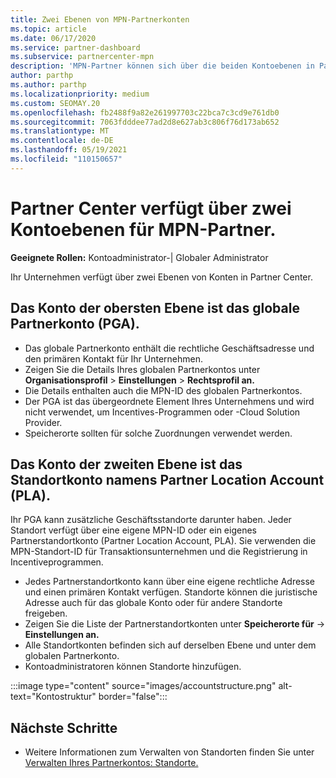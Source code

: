 ```yaml
---
title: Zwei Ebenen von MPN-Partnerkonten
ms.topic: article
ms.date: 06/17/2020
ms.service: partner-dashboard
ms.subservice: partnercenter-mpn
description: 'MPN-Partner können sich über die beiden Kontoebenen in Partner Center informieren: das globale Partnerkonto (Partner Global Account, PGA) und das Partnerstandortkonto (Partner Location Account, PLA).'
author: parthp
ms.author: parthp
ms.localizationpriority: medium
ms.custom: SEOMAY.20
ms.openlocfilehash: fb2488f9a82e261997703c22bca7c3cd9e761db0
ms.sourcegitcommit: 7063fdddee77ad2d8e627ab3c806f76d173ab652
ms.translationtype: MT
ms.contentlocale: de-DE
ms.lasthandoff: 05/19/2021
ms.locfileid: "110150657"
---
```

# <a name="partner-center-has-two-levels-of-accounts-for-mpn-partners"></a>Partner Center verfügt über zwei Kontoebenen für MPN-Partner.

**Geeignete Rollen:** Kontoadministrator-| Globaler Administrator

Ihr Unternehmen verfügt über zwei Ebenen von Konten in Partner Center.

## <a name="the-top-level-account-is-the-partner-global-account-pga"></a>Das Konto der obersten Ebene ist das globale Partnerkonto (PGA).

- Das globale Partnerkonto enthält die rechtliche Geschäftsadresse und den primären Kontakt für Ihr Unternehmen. 
- Zeigen Sie die Details Ihres globalen Partnerkontos unter **Organisationsprofil**  >  **Einstellungen**  >  **Rechtsprofil an.**
- Die Details enthalten auch die MPN-ID des globalen Partnerkontos. 
- Der PGA ist das übergeordnete Element Ihres Unternehmens und wird nicht verwendet, um Incentives-Programmen oder -Cloud Solution Provider. 
- Speicherorte sollten für solche Zuordnungen verwendet werden.

## <a name="the-second-level-account-is-the-location-account-called-partner-location-account-pla"></a>Das Konto der zweiten Ebene ist das Standortkonto namens Partner Location Account (PLA).

Ihr PGA kann zusätzliche Geschäftsstandorte darunter haben. Jeder Standort verfügt über eine eigene MPN-ID oder ein eigenes Partnerstandortkonto (Partner Location Account, PLA). Sie verwenden die MPN-Standort-ID für Transaktionsunternehmen und die Registrierung in Incentiveprogrammen.

- Jedes Partnerstandortkonto kann über eine eigene rechtliche Adresse und einen primären Kontakt verfügen. Standorte können die juristische Adresse auch für das globale Konto oder für andere Standorte freigeben.
- Zeigen Sie die Liste der Partnerstandortkonten unter **Speicherorte für**  ->  **Einstellungen an.**
- Alle Standortkonten befinden sich auf derselben Ebene und unter dem globalen Partnerkonto.
- Kontoadministratoren können Standorte hinzufügen.

:::image type="content" source="images/accountstructure.png" alt-text="Kontostruktur" border="false":::

## <a name="next-steps"></a>Nächste Schritte

- Weitere Informationen zum Verwalten von Standorten finden Sie unter [Verwalten Ihres Partnerkontos: Standorte.](manage-locations.md)
